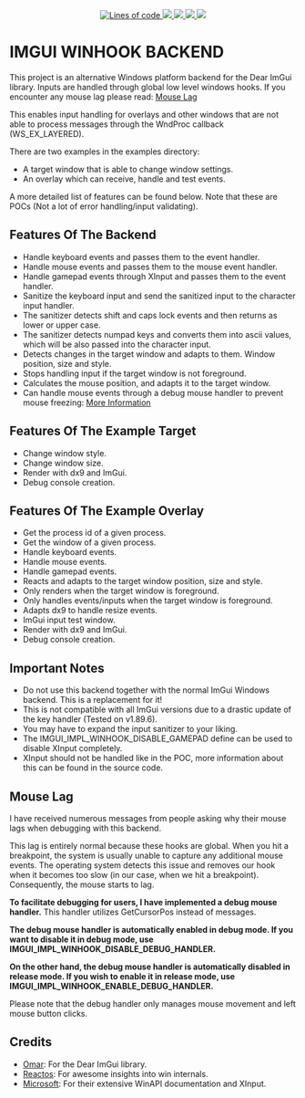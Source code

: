 
 <p align="center"> 
    <a href="#" target="_blank"> <img alt="Lines of code" src="https://img.shields.io/tokei/lines/github/nexusflipp/imgui_winhook"> </a>
    <a href="#" target="_blank"> <img src="https://img.shields.io/github/issues/nexusflipp/imgui_winhook"/> </a>
    <a href="#" target="_blank"> <img src="https://img.shields.io/github/languages/top/nexusflipp/imgui_winhook"/> </a> 
    <a href="#" target="_blank"> <img src="https://img.shields.io/github/last-commit/nexusflipp/imgui_winhook"/> </a> 
    <a href="#" target="_blank"> <img src="https://img.shields.io/github/languages/code-size/nexusflipp/imgui_winhook"/> </a> 
</p>

# IMGUI WINHOOK BACKEND

This project is an alternative Windows platform backend for the Dear ImGui library.
Inputs are handled through global low level windows hooks. If you encounter any mouse lag please read: [Mouse Lag](#Mouse-Lag)

This enables input handling for overlays and other windows that are not able to process messages through the WndProc callback (WS_EX_LAYERED).

There are two examples in the examples directory:

*   A target window that is able to change window settings.
*   An overlay which can receive, handle and test events.

A more detailed list of features can be found below. Note that these are POCs (Not a lot of error handling/input validating).

## Features Of The Backend

*   Handle keyboard events and passes them to the event handler.
*   Handle mouse events and passes them to the mouse event handler.
*   Handle gamepad events through XInput and passes them to the event handler.
*   Sanitize the keyboard input and send the sanitized input to the character input handler.
*   The sanitizer detects shift and caps lock events and then returns as lower or upper case.
*   The sanitizer detects numpad keys and converts them into ascii values, which will be also passed into the character input.
*   Detects changes in the target window and adapts to them. Window position, size and style.
*   Stops handling input if the target window is not foreground.
*   Calculates the mouse position, and adapts it to the target window.
*   Can handle mouse events through a debug mouse handler to prevent mouse freezing: [More Information](#Mouse-Lag)


## Features Of The Example Target

*   Change window style.
*   Change window size.
*   Render with dx9 and ImGui.
*   Debug console creation.


## Features Of The Example Overlay

*   Get the process id of a given process.
*   Get the window of a given process.
*   Handle keyboard events.
*   Handle mouse events.
*   Handle gamepad events.
*   Reacts and adapts to the target window position, size and style.
*   Only renders when the target window is foreground.
*   Only handles events/inputs when the target window is foreground.
*   Adapts dx9 to handle resize events.
*   ImGui input test window.
*   Render with dx9 and ImGui.
*   Debug console creation.


## Important Notes

*   Do not use this backend together with the normal ImGui Windows backend. This is a replacement for it!
*   This is not compatible with all ImGui versions due to a drastic update of the key handler (Tested on v1.89.6).
*   You may have to expand the input sanitizer to your liking.
*   The IMGUI_IMPL_WINHOOK_DISABLE_GAMEPAD define can be used to disable XInput completely.
*   XInput should not be handled like in the POC, more information about this can be found in the source code.


## Mouse Lag

I have received numerous messages from people asking why their mouse lags when debugging with this backend.

This lag is entirely normal because these hooks are global. When you hit a breakpoint, the system is usually unable to capture any additional mouse events. The operating system detects this issue and removes our hook when it becomes too slow (in our case, when we hit a breakpoint). Consequently, the mouse starts to lag.

**To facilitate debugging for users, I have implemented a debug mouse handler.** This handler utilizes GetCursorPos instead of messages.

**The debug mouse handler is automatically enabled in debug mode. If you want to disable it in debug mode, use IMGUI_IMPL_WINHOOK_DISABLE_DEBUG_HANDLER.** 

**On the other hand, the debug mouse handler is automatically disabled in release mode. If you wish to enable it in release mode, use IMGUI_IMPL_WINHOOK_ENABLE_DEBUG_HANDLER.**

Please note that the debug handler only manages mouse movement and left mouse button clicks.


## Credits
*   [Omar](https://github.com/ocornut): For the Dear ImGui library.
*   [Reactos](https://reactos.org/): For awesome insights into win internals.
*   [Microsoft](https://learn.microsoft.com/en-us/docs/): For their extensive WinAPI documentation and XInput.
